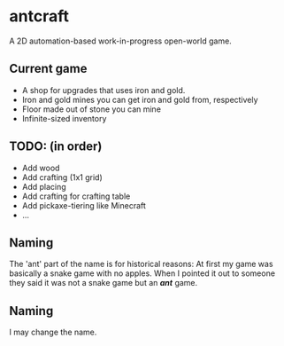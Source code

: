 # antcraft
A 2D automation-based work-in-progress open-world game.
## Current game
- A shop for upgrades that uses iron and gold.
- Iron and gold mines you can get iron and gold from, respectively
- Floor made out of stone you can mine
- Infinite-sized inventory
## TODO: (in order)
- Add wood
- Add crafting (1x1 grid)
- Add placing
- Add crafting for crafting table
- Add pickaxe-tiering like Minecraft
- ...
## Naming
The 'ant' part of the name is for historical reasons:
At first my game was basically a snake game with no apples.
When I pointed it out to someone they said it was not a snake game but an ***ant*** game.
## Naming
I may change the name.
